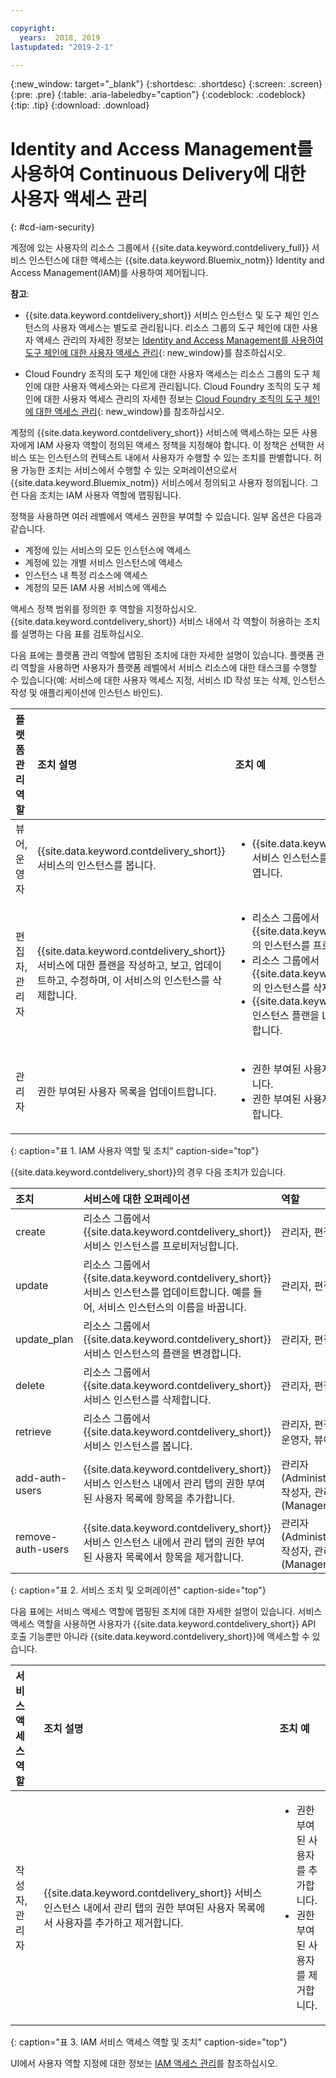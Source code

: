 ```yaml
---

copyright:
  years:  2018, 2019
lastupdated: "2019-2-1"

---
```


{:new_window: target="_blank"}
{:shortdesc: .shortdesc}
{:screen: .screen}
{:pre: .pre}
{:table: .aria-labeledby="caption"}
{:codeblock: .codeblock}
{:tip: .tip}
{:download: .download}


# Identity and Access Management를 사용하여 Continuous Delivery에 대한 사용자 액세스 관리
{: #cd-iam-security}

계정에 있는 사용자의 리소스 그룹에서 {{site.data.keyword.contdelivery_full}} 서비스 인스턴스에 대한 액세스는 {{site.data.keyword.Bluemix_notm}} Identity and Access Management(IAM)를 사용하여 제어됩니다. 

**참고**: 

* {{site.data.keyword.contdelivery_short}} 서비스 인스턴스 및 도구 체인 인스턴스의 사용자 액세스는 별도로 관리됩니다. 리소스 그룹의 도구 체인에 대한 사용자 액세스 관리의 자세한 정보는 [Identity and Access Management를 사용하여 도구 체인에 대한 사용자 액세스 관리](/docs/services/ContinuousDelivery?topic=ContinuousDelivery-toolchains-iam-security){: new_window}를 참조하십시오.

* Cloud Foundry 조직의 도구 체인에 대한 사용자 액세스는 리소스 그룹의 도구 체인에 대한 사용자 액세스와는 다르게 관리됩니다. Cloud Foundry 조직의 도구 체인에 대한 사용자 액세스 관리의 자세한 정보는 [Cloud Foundry 조직의 도구 체인에 대한 액세스 관리](/docs/services/ContinuousDelivery?topic=ContinuousDelivery-toolchains-using#managing_access_orgs){: new_window}를 참조하십시오.

계정의 {{site.data.keyword.contdelivery_short}} 서비스에 액세스하는 모든 사용자에게 IAM 사용자 역할이 정의된 액세스 정책을 지정해야 합니다. 이 정책은 선택한 서비스 또는 인스턴스의 컨텍스트 내에서 사용자가 수행할 수 있는 조치를 판별합니다. 허용 가능한 조치는 서비스에서 수행할 수 있는 오퍼레이션으로서 {{site.data.keyword.Bluemix_notm}} 서비스에서 정의되고 사용자 정의됩니다. 그런 다음 조치는 IAM 사용자 역할에 맵핑됩니다.

정책을 사용하면 여러 레벨에서 액세스 권한을 부여할 수 있습니다. 일부 옵션은 다음과 같습니다. 

* 계정에 있는 서비스의 모든 인스턴스에 액세스
* 계정에 있는 개별 서비스 인스턴스에 액세스
* 인스턴스 내 특정 리소스에 액세스
* 계정의 모든 IAM 사용 서비스에 액세스

액세스 정책 범위를 정의한 후 역할을 지정하십시오. {{site.data.keyword.contdelivery_short}} 서비스 내에서 각 역할이 허용하는 조치를 설명하는 다음 표를 검토하십시오.

다음 표에는 플랫폼 관리 역할에 맵핑된 조치에 대한 자세한 설명이 있습니다. 플랫폼 관리 역할을 사용하면 사용자가 플랫폼 레벨에서 서비스 리소스에 대한 태스크를 수행할 수 있습니다(예: 서비스에 대한 사용자 액세스 지정, 서비스 ID 작성 또는 삭제, 인스턴스 작성 및 애플리케이션에 인스턴스 바인드).

| 플랫폼 관리 역할 | 조치 설명 | 조치 예|
|:-----------------|:-----------------|:-----------------|
| 뷰어, 운영자 | {{site.data.keyword.contdelivery_short}} 서비스의 인스턴스를 봅니다. | <ul><li>{{site.data.keyword.contdelivery_short}} 서비스 인스턴스를 클릭하여 해당 대시보드를 엽니다.</li></ul>|
| 편집자, 관리자 | {{site.data.keyword.contdelivery_short}} 서비스에 대한 플랜을 작성하고, 보고, 업데이트하고, 수정하며, 이 서비스의 인스턴스를 삭제합니다. |<ul><li>리소스 그룹에서 {{site.data.keyword.contdelivery_short}}의 인스턴스를 프로비저닝합니다.</li><li>리소스 그룹에서 {{site.data.keyword.contdelivery_short}}의 인스턴스를 삭제합니다.</li><li>{{site.data.keyword.contdelivery_short}} 인스턴스 플랜을 Lite에서 프로페셔널로 변경합니다.</li></ul> |
| 관리자 | 권한 부여된 사용자 목록을 업데이트합니다.| <ul><li>권한 부여된 사용자 목록에 사용자를 추가합니다.</li><li>권한 부여된 사용자 목록에서 사용자를 제거합니다.</li></ul> |
{: caption="표 1. IAM 사용자 역할 및 조치" caption-side="top"}

 {{site.data.keyword.contdelivery_short}}의 경우 다음 조치가 있습니다.

| 조치 | 서비스에 대한 오퍼레이션 | 역할
|:-----------------|:-----------------|:--------------|
| create | 리소스 그룹에서 {{site.data.keyword.contdelivery_short}} 서비스 인스턴스를 프로비저닝합니다. | 관리자, 편집자 |
| update | 리소스 그룹에서 {{site.data.keyword.contdelivery_short}} 서비스 인스턴스를 업데이트합니다. 예를 들어, 서비스 인스턴스의 이름을 바꿉니다. | 관리자, 편집자 |
| update_plan | 리소스 그룹에서 {{site.data.keyword.contdelivery_short}} 서비스 인스턴스의 플랜을 변경합니다. | 관리자, 편집자 |
| delete | 리소스 그룹에서 {{site.data.keyword.contdelivery_short}} 서비스 인스턴스를 삭제합니다. | 관리자, 편집자 |
| retrieve | 리소스 그룹에서 {{site.data.keyword.contdelivery_short}} 서비스 인스턴스를 봅니다. | 관리자, 편집자, 운영자, 뷰어 |
| add-auth-users | {{site.data.keyword.contdelivery_short}} 서비스 인스턴스 내에서 관리 탭의 권한 부여된 사용자 목록에 항목을 추가합니다. | 관리자(Administrator), 작성자, 관리자(Manager) |
| remove-auth-users | {{site.data.keyword.contdelivery_short}} 서비스 인스턴스 내에서 관리 탭의 권한 부여된 사용자 목록에서 항목을 제거합니다. | 관리자(Administrator), 작성자, 관리자(Manager) |
{: caption="표 2. 서비스 조치 및 오퍼레이션" caption-side="top"}

다음 표에는 서비스 액세스 역할에 맵핑된 조치에 대한 자세한 설명이 있습니다. 서비스 액세스 역할을 사용하면 사용자가 {{site.data.keyword.contdelivery_short}} API 호출 기능뿐만 아니라 {{site.data.keyword.contdelivery_short}}에 액세스할 수 있습니다.

| 서비스 액세스 역할 | 조치 설명 | 조치 예|
|:-----------------|:-----------------|:-----------------|
| 작성자, 관리자 | {{site.data.keyword.contdelivery_short}} 서비스 인스턴스 내에서 관리 탭의 권한 부여된 사용자 목록에서 사용자를 추가하고 제거합니다. | <ul><li>권한 부여된 사용자를 추가합니다.</li><li>권한 부여된 사용자를 제거합니다.</li></ul>|
{: caption="표 3. IAM 서비스 액세스 역할 및 조치" caption-side="top"}

UI에서 사용자 역할 지정에 대한 정보는 [IAM 액세스 관리](/docs/iam?topic=iam-iammanidaccser)를 참조하십시오.

<!--This link is not live in production yet. Use https://console.bluemix.net/docs/iam/iamusermanage.html#iamusermanage until the link above is available in production.-->
